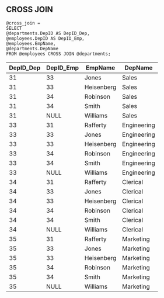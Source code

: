 ## CROSS JOIN

```
@cross_join =
SELECT
@departments.DepID AS DepID_Dep,
@employees.DepID AS DepID_Emp,
@employees.EmpName,
@departments.DepName
FROM @employees CROSS JOIN @departments;
```
| DepID_Dep | DepID_Emp | EmpName | DepName |
| --- | --- | --- | --- |
| 31 | 33 | Jones | Sales |
| 31 | 33 | Heisenberg | Sales |
| 31 | 34 | Robinson | Sales |
| 31 | 34 | Smith | Sales |
| 31 | NULL | Williams | Sales |
| 33 | 31 | Rafferty | Engineering |
| 33 | 33 | Jones | Engineering |
| 33 | 33 | Heisenberg | Engineering |
| 33 | 34 | Robinson | Engineering |
| 33 | 34 | Smith | Engineering |
| 33 | NULL | Williams | Engineering |
| 34 | 31 | Rafferty | Clerical |
| 34 | 33 | Jones | Clerical |
| 34 | 33 | Heisenberg | Clerical |
| 34 | 34 | Robinson | Clerical |
| 34 | 34 | Smith | Clerical |
| 34 | NULL | Williams | Clerical |
| 35 | 31 | Rafferty | Marketing |
| 35 | 33 | Jones | Marketing |
| 35 | 33 | Heisenberg | Marketing |
| 35 | 34 | Robinson | Marketing |
| 35 | 34 | Smith | Marketing |
| 35 | NULL | Williams | Marketing |
